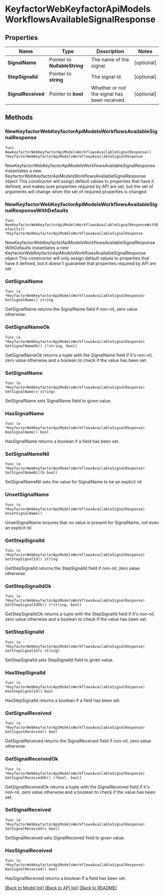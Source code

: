 # KeyfactorWebKeyfactorApiModelsWorkflowsAvailableSignalResponse

## Properties

Name | Type | Description | Notes
------------ | ------------- | ------------- | -------------
**SignalName** | Pointer to **NullableString** | The name of the signal. | [optional] 
**StepSignalId** | Pointer to **string** | The signal Id. | [optional] 
**SignalReceived** | Pointer to **bool** | Whether or not the signal has been received. | [optional] 

## Methods

### NewKeyfactorWebKeyfactorApiModelsWorkflowsAvailableSignalResponse

`func NewKeyfactorWebKeyfactorApiModelsWorkflowsAvailableSignalResponse() *KeyfactorWebKeyfactorApiModelsWorkflowsAvailableSignalResponse`

NewKeyfactorWebKeyfactorApiModelsWorkflowsAvailableSignalResponse instantiates a new KeyfactorWebKeyfactorApiModelsWorkflowsAvailableSignalResponse object
This constructor will assign default values to properties that have it defined,
and makes sure properties required by API are set, but the set of arguments
will change when the set of required properties is changed

### NewKeyfactorWebKeyfactorApiModelsWorkflowsAvailableSignalResponseWithDefaults

`func NewKeyfactorWebKeyfactorApiModelsWorkflowsAvailableSignalResponseWithDefaults() *KeyfactorWebKeyfactorApiModelsWorkflowsAvailableSignalResponse`

NewKeyfactorWebKeyfactorApiModelsWorkflowsAvailableSignalResponseWithDefaults instantiates a new KeyfactorWebKeyfactorApiModelsWorkflowsAvailableSignalResponse object
This constructor will only assign default values to properties that have it defined,
but it doesn't guarantee that properties required by API are set

### GetSignalName

`func (o *KeyfactorWebKeyfactorApiModelsWorkflowsAvailableSignalResponse) GetSignalName() string`

GetSignalName returns the SignalName field if non-nil, zero value otherwise.

### GetSignalNameOk

`func (o *KeyfactorWebKeyfactorApiModelsWorkflowsAvailableSignalResponse) GetSignalNameOk() (*string, bool)`

GetSignalNameOk returns a tuple with the SignalName field if it's non-nil, zero value otherwise
and a boolean to check if the value has been set.

### SetSignalName

`func (o *KeyfactorWebKeyfactorApiModelsWorkflowsAvailableSignalResponse) SetSignalName(v string)`

SetSignalName sets SignalName field to given value.

### HasSignalName

`func (o *KeyfactorWebKeyfactorApiModelsWorkflowsAvailableSignalResponse) HasSignalName() bool`

HasSignalName returns a boolean if a field has been set.

### SetSignalNameNil

`func (o *KeyfactorWebKeyfactorApiModelsWorkflowsAvailableSignalResponse) SetSignalNameNil(b bool)`

 SetSignalNameNil sets the value for SignalName to be an explicit nil

### UnsetSignalName
`func (o *KeyfactorWebKeyfactorApiModelsWorkflowsAvailableSignalResponse) UnsetSignalName()`

UnsetSignalName ensures that no value is present for SignalName, not even an explicit nil
### GetStepSignalId

`func (o *KeyfactorWebKeyfactorApiModelsWorkflowsAvailableSignalResponse) GetStepSignalId() string`

GetStepSignalId returns the StepSignalId field if non-nil, zero value otherwise.

### GetStepSignalIdOk

`func (o *KeyfactorWebKeyfactorApiModelsWorkflowsAvailableSignalResponse) GetStepSignalIdOk() (*string, bool)`

GetStepSignalIdOk returns a tuple with the StepSignalId field if it's non-nil, zero value otherwise
and a boolean to check if the value has been set.

### SetStepSignalId

`func (o *KeyfactorWebKeyfactorApiModelsWorkflowsAvailableSignalResponse) SetStepSignalId(v string)`

SetStepSignalId sets StepSignalId field to given value.

### HasStepSignalId

`func (o *KeyfactorWebKeyfactorApiModelsWorkflowsAvailableSignalResponse) HasStepSignalId() bool`

HasStepSignalId returns a boolean if a field has been set.

### GetSignalReceived

`func (o *KeyfactorWebKeyfactorApiModelsWorkflowsAvailableSignalResponse) GetSignalReceived() bool`

GetSignalReceived returns the SignalReceived field if non-nil, zero value otherwise.

### GetSignalReceivedOk

`func (o *KeyfactorWebKeyfactorApiModelsWorkflowsAvailableSignalResponse) GetSignalReceivedOk() (*bool, bool)`

GetSignalReceivedOk returns a tuple with the SignalReceived field if it's non-nil, zero value otherwise
and a boolean to check if the value has been set.

### SetSignalReceived

`func (o *KeyfactorWebKeyfactorApiModelsWorkflowsAvailableSignalResponse) SetSignalReceived(v bool)`

SetSignalReceived sets SignalReceived field to given value.

### HasSignalReceived

`func (o *KeyfactorWebKeyfactorApiModelsWorkflowsAvailableSignalResponse) HasSignalReceived() bool`

HasSignalReceived returns a boolean if a field has been set.


[[Back to Model list]](../README.md#documentation-for-models) [[Back to API list]](../README.md#documentation-for-api-endpoints) [[Back to README]](../README.md)



